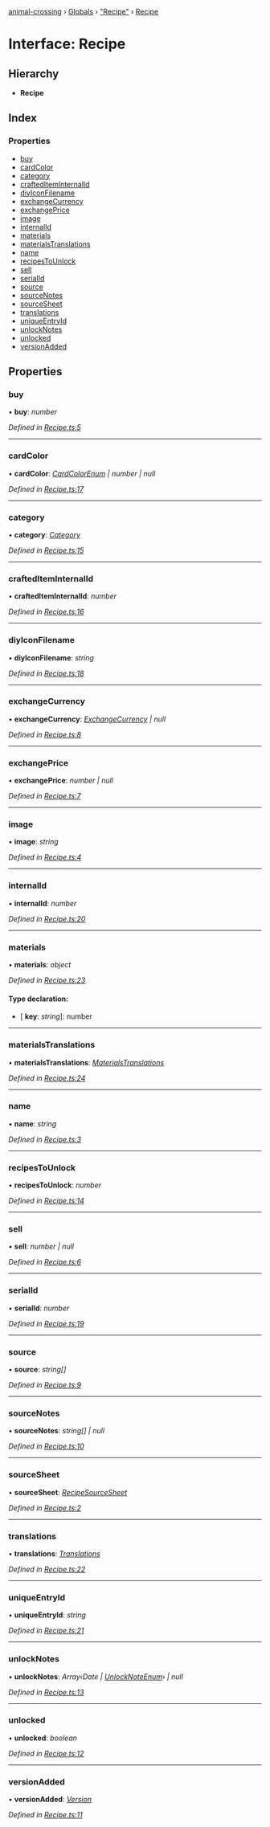 [animal-crossing](../README.md) › [Globals](../globals.md) › ["Recipe"](../modules/_recipe_.md) › [Recipe](_recipe_.recipe.md)

# Interface: Recipe

## Hierarchy

* **Recipe**

## Index

### Properties

* [buy](_recipe_.recipe.md#buy)
* [cardColor](_recipe_.recipe.md#cardcolor)
* [category](_recipe_.recipe.md#category)
* [craftedItemInternalId](_recipe_.recipe.md#craftediteminternalid)
* [diyIconFilename](_recipe_.recipe.md#diyiconfilename)
* [exchangeCurrency](_recipe_.recipe.md#exchangecurrency)
* [exchangePrice](_recipe_.recipe.md#exchangeprice)
* [image](_recipe_.recipe.md#image)
* [internalId](_recipe_.recipe.md#internalid)
* [materials](_recipe_.recipe.md#materials)
* [materialsTranslations](_recipe_.recipe.md#materialstranslations)
* [name](_recipe_.recipe.md#name)
* [recipesToUnlock](_recipe_.recipe.md#recipestounlock)
* [sell](_recipe_.recipe.md#sell)
* [serialId](_recipe_.recipe.md#serialid)
* [source](_recipe_.recipe.md#source)
* [sourceNotes](_recipe_.recipe.md#sourcenotes)
* [sourceSheet](_recipe_.recipe.md#sourcesheet)
* [translations](_recipe_.recipe.md#translations)
* [uniqueEntryId](_recipe_.recipe.md#uniqueentryid)
* [unlockNotes](_recipe_.recipe.md#unlocknotes)
* [unlocked](_recipe_.recipe.md#unlocked)
* [versionAdded](_recipe_.recipe.md#versionadded)

## Properties

###  buy

• **buy**: *number*

*Defined in [Recipe.ts:5](https://github.com/Norviah/animal-crossing/blob/6476932/module/types/Recipe.ts#L5)*

___

###  cardColor

• **cardColor**: *[CardColorEnum](../enums/_recipe_.cardcolorenum.md) | number | null*

*Defined in [Recipe.ts:17](https://github.com/Norviah/animal-crossing/blob/6476932/module/types/Recipe.ts#L17)*

___

###  category

• **category**: *[Category](../enums/_recipe_.category.md)*

*Defined in [Recipe.ts:15](https://github.com/Norviah/animal-crossing/blob/6476932/module/types/Recipe.ts#L15)*

___

###  craftedItemInternalId

• **craftedItemInternalId**: *number*

*Defined in [Recipe.ts:16](https://github.com/Norviah/animal-crossing/blob/6476932/module/types/Recipe.ts#L16)*

___

###  diyIconFilename

• **diyIconFilename**: *string*

*Defined in [Recipe.ts:18](https://github.com/Norviah/animal-crossing/blob/6476932/module/types/Recipe.ts#L18)*

___

###  exchangeCurrency

• **exchangeCurrency**: *[ExchangeCurrency](../enums/_recipe_.exchangecurrency.md) | null*

*Defined in [Recipe.ts:8](https://github.com/Norviah/animal-crossing/blob/6476932/module/types/Recipe.ts#L8)*

___

###  exchangePrice

• **exchangePrice**: *number | null*

*Defined in [Recipe.ts:7](https://github.com/Norviah/animal-crossing/blob/6476932/module/types/Recipe.ts#L7)*

___

###  image

• **image**: *string*

*Defined in [Recipe.ts:4](https://github.com/Norviah/animal-crossing/blob/6476932/module/types/Recipe.ts#L4)*

___

###  internalId

• **internalId**: *number*

*Defined in [Recipe.ts:20](https://github.com/Norviah/animal-crossing/blob/6476932/module/types/Recipe.ts#L20)*

___

###  materials

• **materials**: *object*

*Defined in [Recipe.ts:23](https://github.com/Norviah/animal-crossing/blob/6476932/module/types/Recipe.ts#L23)*

#### Type declaration:

* \[ **key**: *string*\]: number

___

###  materialsTranslations

• **materialsTranslations**: *[MaterialsTranslations](_recipe_.materialstranslations.md)*

*Defined in [Recipe.ts:24](https://github.com/Norviah/animal-crossing/blob/6476932/module/types/Recipe.ts#L24)*

___

###  name

• **name**: *string*

*Defined in [Recipe.ts:3](https://github.com/Norviah/animal-crossing/blob/6476932/module/types/Recipe.ts#L3)*

___

###  recipesToUnlock

• **recipesToUnlock**: *number*

*Defined in [Recipe.ts:14](https://github.com/Norviah/animal-crossing/blob/6476932/module/types/Recipe.ts#L14)*

___

###  sell

• **sell**: *number | null*

*Defined in [Recipe.ts:6](https://github.com/Norviah/animal-crossing/blob/6476932/module/types/Recipe.ts#L6)*

___

###  serialId

• **serialId**: *number*

*Defined in [Recipe.ts:19](https://github.com/Norviah/animal-crossing/blob/6476932/module/types/Recipe.ts#L19)*

___

###  source

• **source**: *string[]*

*Defined in [Recipe.ts:9](https://github.com/Norviah/animal-crossing/blob/6476932/module/types/Recipe.ts#L9)*

___

###  sourceNotes

• **sourceNotes**: *string[] | null*

*Defined in [Recipe.ts:10](https://github.com/Norviah/animal-crossing/blob/6476932/module/types/Recipe.ts#L10)*

___

###  sourceSheet

• **sourceSheet**: *[RecipeSourceSheet](../enums/_recipe_.recipesourcesheet.md)*

*Defined in [Recipe.ts:2](https://github.com/Norviah/animal-crossing/blob/6476932/module/types/Recipe.ts#L2)*

___

###  translations

• **translations**: *[Translations](_recipe_.translations.md)*

*Defined in [Recipe.ts:22](https://github.com/Norviah/animal-crossing/blob/6476932/module/types/Recipe.ts#L22)*

___

###  uniqueEntryId

• **uniqueEntryId**: *string*

*Defined in [Recipe.ts:21](https://github.com/Norviah/animal-crossing/blob/6476932/module/types/Recipe.ts#L21)*

___

###  unlockNotes

• **unlockNotes**: *Array‹Date | [UnlockNoteEnum](../enums/_recipe_.unlocknoteenum.md)› | null*

*Defined in [Recipe.ts:13](https://github.com/Norviah/animal-crossing/blob/6476932/module/types/Recipe.ts#L13)*

___

###  unlocked

• **unlocked**: *boolean*

*Defined in [Recipe.ts:12](https://github.com/Norviah/animal-crossing/blob/6476932/module/types/Recipe.ts#L12)*

___

###  versionAdded

• **versionAdded**: *[Version](../enums/_recipe_.version.md)*

*Defined in [Recipe.ts:11](https://github.com/Norviah/animal-crossing/blob/6476932/module/types/Recipe.ts#L11)*
